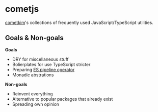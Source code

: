 # cometjs

[cometkim](https://github.com/cometkim)'s collections of frequently used JavaScript/TypeScript utilities.

## Goals & Non-goals

**Goals**

- DRY for miscellaneous stuff
- Bolierplates for use TypeScript stricter
- Preparing [ES pipeline operator](https://github.com/tc39/proposal-pipeline-operator)
- Monadic abstrations

**Non-goals**

- Reinvent everything
- Alternative to popular packages that already exist
- Spreading own opinion
